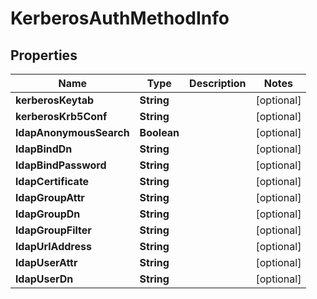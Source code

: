 

# KerberosAuthMethodInfo


## Properties

| Name | Type | Description | Notes |
|------------ | ------------- | ------------- | -------------|
|**kerberosKeytab** | **String** |  |  [optional] |
|**kerberosKrb5Conf** | **String** |  |  [optional] |
|**ldapAnonymousSearch** | **Boolean** |  |  [optional] |
|**ldapBindDn** | **String** |  |  [optional] |
|**ldapBindPassword** | **String** |  |  [optional] |
|**ldapCertificate** | **String** |  |  [optional] |
|**ldapGroupAttr** | **String** |  |  [optional] |
|**ldapGroupDn** | **String** |  |  [optional] |
|**ldapGroupFilter** | **String** |  |  [optional] |
|**ldapUrlAddress** | **String** |  |  [optional] |
|**ldapUserAttr** | **String** |  |  [optional] |
|**ldapUserDn** | **String** |  |  [optional] |



